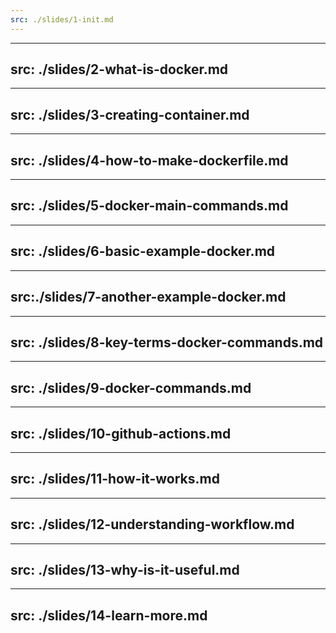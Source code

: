 ```yaml
---
src: ./slides/1-init.md
---
```


---
src: ./slides/2-what-is-docker.md
---

---
src: ./slides/3-creating-container.md
---

---
src: ./slides/4-how-to-make-dockerfile.md
---

---
src: ./slides/5-docker-main-commands.md
---

---
src: ./slides/6-basic-example-docker.md
---

---
src:./slides/7-another-example-docker.md
---

---
src: ./slides/8-key-terms-docker-commands.md
---

---
src: ./slides/9-docker-commands.md
---

---
src: ./slides/10-github-actions.md
---

---
src: ./slides/11-how-it-works.md
---

---
src: ./slides/12-understanding-workflow.md
---

---
src: ./slides/13-why-is-it-useful.md
---

---
src: ./slides/14-learn-more.md
---